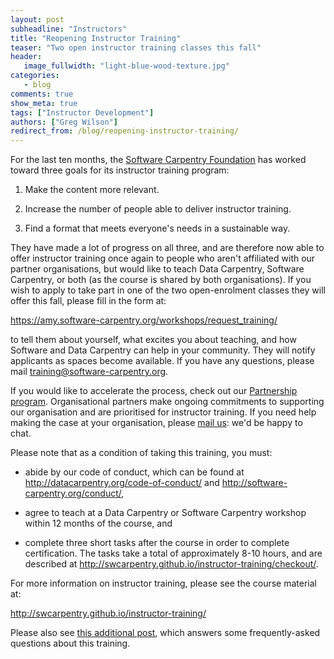 ```yaml
---
layout: post
subheadline: "Instructors"
title: "Reopening Instructor Training"
teaser: "Two open instructor training classes this fall"
header:
   image_fullwidth: "light-blue-wood-texture.jpg"
categories:
   - blog
comments: true
show_meta: true
tags: ["Instructor Development"]
authors: ["Greg Wilson"]
redirect_from: /blog/reopening-instructor-training/
---
```


For the last ten months,
the [Software Carpentry Foundation](http://software-carpentry.org/scf/) has worked toward three goals
for its instructor training program:

1.  Make the content more relevant.

2.  Increase the number of people able to deliver instructor training.

3.  Find a format that meets everyone's needs in a sustainable way.

They have made a lot of progress on all three,
and are therefore now able to offer instructor training once again
to people who aren't affiliated with our partner organisations,
but would like to teach Data Carpentry, Software Carpentry, or both
(as the course is shared by both organisations).
If you wish to apply to take part
in one of the two open-enrolment classes they will offer this fall,
please fill in the form at:

<https://amy.software-carpentry.org/workshops/request_training/>

to tell them about yourself,
what excites you about teaching,
and how Software and Data Carpentry can help in your community.
They will notify applicants as spaces become available.
If you have any questions,
please mail
[training@software-carpentry.org](mailto:training@software-carpentry.org).

If you would like to accelerate the process,
check out our [Partnership program](http://www.datacarpentry.org/partnerships/).
Organisational partners make ongoing commitments to supporting our organisation
and are prioritised for instructor training.
If you need help making the case at your organisation,
please [mail us](mailto:partnerships@software-carpentry.org):
we'd be happy to chat.

Please note that as a condition of taking this training, you must:

*   abide by our code of conduct, which can be found at
    <http://datacarpentry.org/code-of-conduct/> and
    <http://software-carpentry.org/conduct/>,

*   agree to teach at a Data Carpentry or Software Carpentry workshop
    within 12 months of the course,
    and

*   complete three short tasks after the course in order to complete certification.
    The tasks take a total of approximately 8-10 hours,
    and are described at
    <http://swcarpentry.github.io/instructor-training/checkout/>.

For more information on instructor training,
please see the course material at:

<http://swcarpentry.github.io/instructor-training/>

Please also see [this additional post](http://software-carpentry.org/blog/2016/07/more-on-instructor-training.html), which answers some frequently-asked questions about this training.
